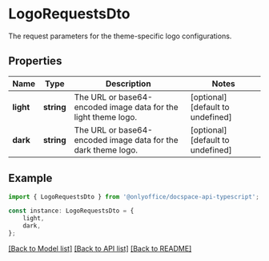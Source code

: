 # LogoRequestsDto

The request parameters for the theme-specific logo configurations.

## Properties

Name | Type | Description | Notes
------------ | ------------- | ------------- | -------------
**light** | **string** | The URL or base64-encoded image data for the light theme logo. | [optional] [default to undefined]
**dark** | **string** | The URL or base64-encoded image data for the dark theme logo. | [optional] [default to undefined]

## Example

```typescript
import { LogoRequestsDto } from '@onlyoffice/docspace-api-typescript';

const instance: LogoRequestsDto = {
    light,
    dark,
};
```

[[Back to Model list]](../README.md#documentation-for-models) [[Back to API list]](../README.md#documentation-for-api-endpoints) [[Back to README]](../README.md)
